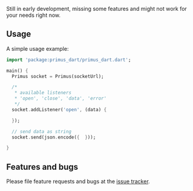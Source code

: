 Still in early development, missing some features and might not work for your needs right now.

## Usage

A simple usage example:

```dart
import 'package:primus_dart/primus_dart.dart';

main() {
  Primus socket = Primus(socketUrl);

  /*
   * available listeners
   * 'open', 'close', 'data', 'error'
   */
  socket.addListener('open', (data) {

  });

  // send data as string
  socket.send(json.encode({  }));

}
```

## Features and bugs

Please file feature requests and bugs at the [issue tracker][tracker].

[tracker]: https://github.com/richie-south/primus-dart/issues
